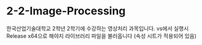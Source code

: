 # 2-2-Image-Processing

한국산업기술대학교 2학년 2학기에 수강하는 영상처리 과목입니다.
vs에서 실행시 Release x64으로 해야지 라이브러리 파일을 불러옵니다 (속성 시트가 적용되어 있음)
